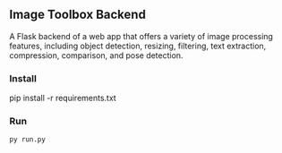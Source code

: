 ## Image Toolbox Backend

A Flask backend of a web app that offers a variety of image processing features, including object detection, resizing, filtering, text extraction, compression, comparison, and pose detection.

### Install 
pip install -r requirements.txt

### Run
```
py run.py
```

<!-- 
#### Download coco.names, yolov3.cfg and yolov3.weights files on https://opencv-tutorial.readthedocs.io/en/latest/yolo/yolo.html


# https://pypi.org/project/pytesseract/
# https://tesseract-ocr.github.io/tessdoc/Downloads.html
# https://sourceforge.net/projects/tesseract-ocr-alt/files/

# pip install flask-cors

# generate requirements.txt
# pip freeze > requirements.txt

# pip install waitress
--> 